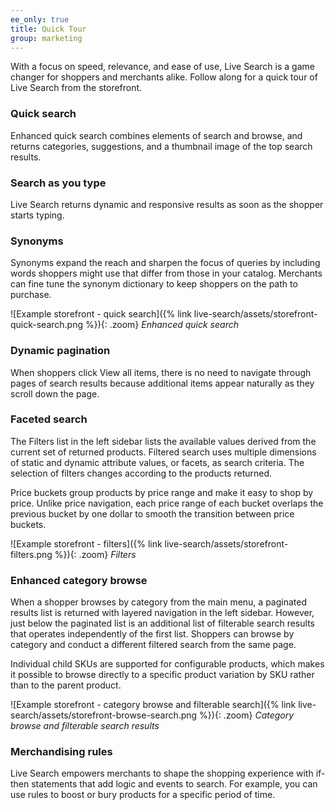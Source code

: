 ```yaml
---
ee_only: true
title: Quick Tour
group: marketing
---
```


With a focus on speed, relevance, and ease of use, Live Search is a game changer for shoppers and merchants alike. Follow along for a quick tour of Live Search from the storefront.

### Quick search

Enhanced quick search combines elements of search and browse, and returns categories, suggestions, and a thumbnail image of the top search results.

### Search as you type

Live Search returns dynamic and responsive results as soon as the shopper starts typing. 

### Synonyms

Synonyms expand the reach and sharpen the focus of queries by including words shoppers might use that differ from those in your catalog. Merchants can fine tune the synonym dictionary to keep shoppers on the path to purchase.
 
![Example storefront - quick search]({% link live-search/assets/storefront-quick-search.png %}){: .zoom}
_Enhanced quick search_

### Dynamic pagination

When shoppers click View all items, there is no need to navigate through pages of search results because additional items appear naturally as they scroll down the page.

### Faceted search

The Filters list in the left sidebar lists the available values derived from the current set of returned products. Filtered search uses multiple dimensions of static and dynamic attribute values, or facets, as search criteria. The selection of filters changes according to the products returned.

Price buckets group products by price range and make it easy to shop by price. Unlike price navigation, each price range of each bucket overlaps the previous bucket by one dollar to smooth the transition between price buckets.
 
![Example storefront - filters]({% link live-search/assets/storefront-filters.png %}){: .zoom}
_Filters_

### Enhanced category browse

When a shopper browses by category from the main menu, a paginated results list is returned with layered navigation in the left sidebar. However, just below the paginated list is an additional list of filterable search results that operates independently of the first list. Shoppers can browse by category and conduct a different filtered search from the same page.

Individual child SKUs are supported for configurable products, which makes it possible to browse directly to a specific product variation by SKU rather than to the parent product.

![Example storefront - category browse and filterable search]({% link live-search/assets/storefront-browse-search.png %}){: .zoom}
_Category browse and filterable search results_

### Merchandising rules

Live Search empowers merchants to shape the shopping experience with if-then statements that add logic and events to search. For example, you can use rules to boost or bury products for a specific period of time.
